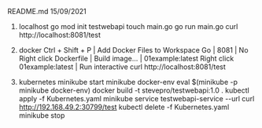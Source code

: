 README.md
15/09/2021

01. localhost
go mod init testwebapi
touch main.go
go run main.go
curl http://localhost:8081/test

02. docker
Ctrl + Shift + P | Add Docker Files to Workspace
Go | 8081 | No
Right click Dockerfile | Build image... | 01example:latest
Right click 01example:latest | Run interactive
curl http://localhost:8081/test

03. kubernetes
minikube start
minikube docker-env
eval $(minikube -p minikube docker-env)
docker build -t stevepro/testwebapi:1.0 .
kubectl apply -f Kubernetes.yaml
minikube service testwebapi-service --url
curl http://192.168.49.2:30799/test
kubectl delete -f Kubernetes.yaml
minikube stop